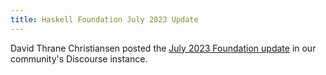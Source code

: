 ```yaml
---
title: Haskell Foundation July 2023 Update
---
```


David Thrane Christiansen posted the <a href='https://discourse.haskell.org/t/haskell-foundation-july-2023-update/7192' target='_blank'> July 2023 Foundation update</a> in our community's Discourse instance.
